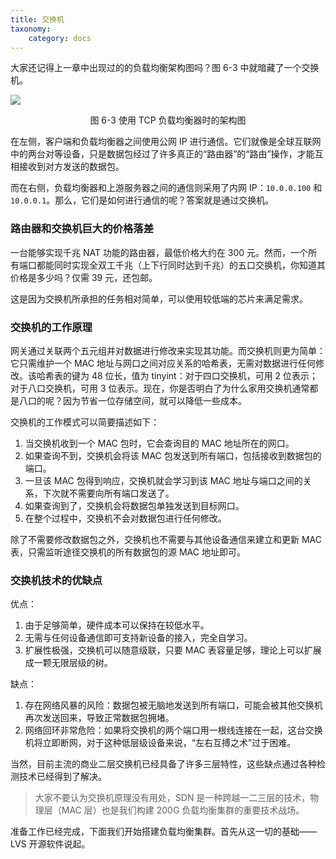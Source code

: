 ```yaml
---
title: 交换机
taxonomy:
    category: docs
---
```


大家还记得上一章中出现过的的负载均衡架构图吗？图 6-3 中就暗藏了一个交换机。

![](https://qn.lvwenhan.com/2023-01-06-16730021122858.jpg)
<center>图 6-3 使用 TCP 负载均衡器时的架构图</center>

在左侧，客户端和负载均衡器之间使用公网 IP 进行通信。它们就像是全球互联网中的两台对等设备，只是数据包经过了许多真正的“路由器”的“路由”操作，才能互相接收到对方发送的数据包。

而在右侧，负载均衡器和上游服务器之间的通信则采用了内网 IP：`10.0.0.100` 和 `10.0.0.1`。那么，它们是如何进行通信的呢？答案就是通过交换机。

### 路由器和交换机巨大的价格落差

一台能够实现千兆 NAT 功能的路由器，最低价格大约在 300 元。然而，一个所有端口都能同时实现全双工千兆（上下行同时达到千兆）的五口交换机，你知道其价格是多少吗？仅需 39 元，还包邮。

这是因为交换机所承担的任务相对简单，可以使用较低端的芯片来满足需求。

### 交换机的工作原理

网关通过关联两个五元组并对数据进行修改来实现其功能。而交换机则更为简单：它只需维护一个 MAC 地址与网口之间对应关系的哈希表，无需对数据进行任何修改。该哈希表的键为 48 位长，值为 tinyint：对于四口交换机，可用 2 位表示；对于八口交换机，可用 3 位表示。现在，你是否明白了为什么家用交换机通常都是八口的呢？因为节省一位存储空间，就可以降低一些成本。

交换机的工作模式可以简要描述如下：

1. 当交换机收到一个 MAC 包时，它会查询目的 MAC 地址所在的网口。
2. 如果查询不到，交换机会将该 MAC 包发送到所有端口，包括接收到数据包的端口。
3. 一旦该 MAC 包得到响应，交换机就会学习到该 MAC 地址与端口之间的关系，下次就不需要向所有端口发送了。
4. 如果查询到了，交换机会将数据包单独发送到目标网口。
5. 在整个过程中，交换机不会对数据包进行任何修改。

除了不需要修改数据包之外，交换机也不需要与其他设备通信来建立和更新 MAC 表，只需监听途径交换机的所有数据包的源 MAC 地址即可。

### 交换机技术的优缺点

优点：

1. 由于足够简单，硬件成本可以保持在较低水平。
2. 无需与任何设备通信即可支持新设备的接入，完全自学习。
3. 扩展性极强，交换机可以随意级联，只要 MAC 表容量足够，理论上可以扩展成一颗无限层级的树。

缺点：

1. 存在网络风暴的风险：数据包被无脑地发送到所有端口，可能会被其他交换机再次发送回来，导致正常数据包拥堵。
2. 网络回环非常危险：如果将交换机的两个端口用一根线连接在一起，这台交换机将立即断网，对于这种低层级设备来说，“左右互搏之术”过于困难。

当然，目前主流的商业二层交换机已经具备了许多三层特性，这些缺点通过各种检测技术已经得到了解决。

> 大家不要认为交换机原理没有用处，SDN 是一种跨越一二三层的技术，物理层（MAC 层）也是我们构建 200G 负载均衡集群的重要技术战场。

准备工作已经完成，下面我们开始搭建负载均衡集群。首先从这一切的基础—— LVS 开源软件说起。
